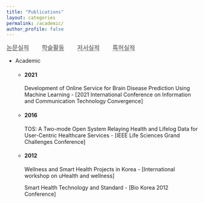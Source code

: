 ```yaml
---
title: "Publications"
layout: categories
permalink: /academic/
author_profile: false
---
```


<style>
    .styled-links a {
        font-family: "Arial", sans-serif;
        font-weight: bold;
        font-size: 16px;
        color: gray;
        text-decoration: none;
        margin-right: 30px;
        text-decoration: underline;
    }

    .styled-links a:hover {
        color: lightgray;
        
    }
</style>

<div class="styled-links">
    <a href="/publications">논문실적</a>
    <a href="/academic">학술활동</a>
    <a href="/book">저서실적</a>
    <a href="/patent">특허실적</a>
</div>


- Academic
    - <h4>2021</h4>
        
        Development of Online Service for Brain Disease Prediction Using Machine Learning - [2021 International Conference on Information and Communication Technology Convergence]
        
    - <h4>2016</h4>
        
        TOS: A Two-mode Open System Relaying Health and Lifelog Data for User-Centric Healthcare Services - [IEEE Life Sciences Grand Challenges Conference]
        
    - <h4>2012</h4>
        
        Wellness and Smart Health Projects in Korea - [International workshop on uHealth and wellness]
        
        Smart Health Technology and Standard - [Bio Korea 2012 Conference]
        
